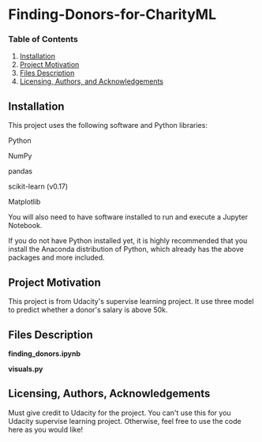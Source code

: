 # Finding-Donors-for-CharityML


### Table of Contents

1. [Installation](#installation)
2. [Project Motivation](#motivation)
3. [Files Description](#files)
4. [Licensing, Authors, and Acknowledgements](#licensing)

## Installation <a name="installation"></a>

This project uses the following software and Python libraries:

Python

NumPy

pandas

scikit-learn (v0.17)

Matplotlib

You will also need to have software installed to run and execute a Jupyter Notebook.

If you do not have Python installed yet, it is highly recommended that you install the Anaconda distribution of Python, which already has the above packages and more included.

## Project Motivation<a name="motivation"></a>

This project is from Udacity's supervise learning project. It use three model to predict whether a donor's salary is above 50k.

## Files Description<a name="files"></a>

**finding_donors.ipynb** 

**visuals.py** 

## Licensing, Authors, Acknowledgements<a name="licensing"></a>

Must give credit to Udacity for the project. You can't use this for you Udacity supervise learning project. Otherwise, feel free to use the code here as you would like! 
